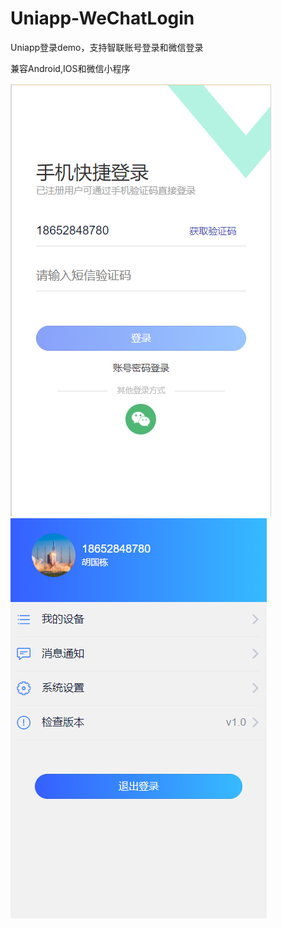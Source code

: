 # Uniapp-WeChatLogin

Uniapp登录demo，支持智联账号登录和微信登录

兼容Android,IOS和微信小程序

![pic1](./image/login.png)       ![pic1](./image/info.png)
